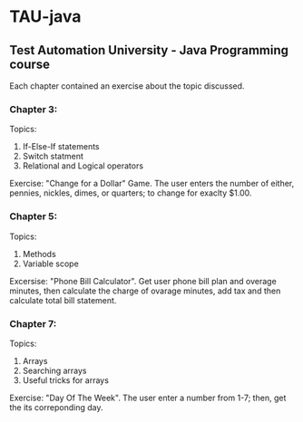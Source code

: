 # TAU-java

## Test Automation University - Java Programming course

Each chapter contained an exercise about the topic discussed.

### Chapter 3:

Topics:
1. If-Else-If statements
2. Switch statment
3. Relational and Logical operators


Exercise:
"Change for a Dollar" Game. The user enters the number of either, pennies, nickles, dimes, or quarters; to change for exaclty $1.00.

### Chapter 5:

Topics: 
1. Methods
2. Variable scope

Excersise:
"Phone Bill Calculator". Get user phone bill plan and overage minutes, then calculate the charge of ovarage minutes, add tax and then calculate total bill statement.

### Chapter 7:

Topics:
1. Arrays
2. Searching arrays
3. Useful tricks for arrays

Exercise:
"Day Of The Week". The user enter a number from 1-7; then, get the its correponding day.
